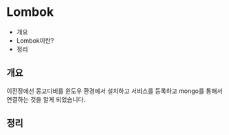 # Lombok

* 개요
* Lombok이란?
* 정리

## 개요
이전장에선 몽고디비를 윈도우 환경에서 설치하고 서비스를 등록하고 mongo를 통해서 연결하는 것을 알게 되었습니다.

        
## 정리

